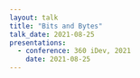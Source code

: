 ```yaml
---
layout: talk
title: "Bits and Bytes"
talk_date: 2021-08-25
presentations:
  - conference: 360 iDev, 2021
    date: 2021-08-25
---
```

